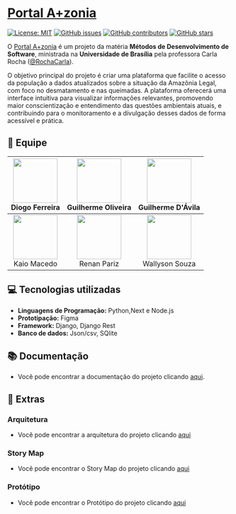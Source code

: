 # [Portal A+zonia](https://github.com/unb-mds/2024-2-Squad10/)

[![License: MIT](https://img.shields.io/badge/License-MIT-yellow.svg)](./LICENSE)
[![GitHub issues](https://img.shields.io/github/issues/unb-mds/2024-2-Squad10)](https://img.shields.io/github/issues/unb-mds/2024-2-Squad10)
[![GitHub contributors](https://img.shields.io/github/contributors/unb-mds/2023-2-SuaGradeUnB)](https://img.shields.io/github/contributors/unb-mds/2024-2-Squad10)
[![GitHub stars](https://img.shields.io/github/stars/unb-mds/2024-2-Squad10)](https://img.shields.io/github/stars/unb-mds/2024-2-Squad10)

O [Portal A+zonia](https://github.com/unb-mds/2024-2-Squad10/) é um projeto da matéria **Métodos de Desenvolvimento de Software**, ministrada na **Universidade de Brasília** pela professora Carla Rocha ([@RochaCarla](https://github.com/RochaCarla)).

O objetivo principal do projeto é criar uma plataforma que facilite o acesso da população a dados atualizados sobre a situação da Amazônia Legal, com foco no desmatamento e nas queimadas. A plataforma oferecerá uma interface intuitiva para visualizar informações relevantes, promovendo maior conscientização e entendimento das questões ambientais atuais, e contribuindo para o monitoramento e a divulgação desses dados de forma acessível e prática.

## 👥 Equipe

| [<img src="https://avatars.githubusercontent.com/fdiogo1" width="100" height="100">](https://github.com/fdiogo1)<br>Diogo Ferreira | [<img src="https://avatars.githubusercontent.com/GuilhermeOliveira1327" width="100" height="100">](https://github.com/GuilhermeOliveira1327)<br>Guilherme Oliveira | [<img src="https://avatars.githubusercontent.com/GuilhermeDavila" width="100" height="100">](https://github.com/GuilhermeDavila)<br>Guilherme D'Ávila |
| :----------------------------------------------------------------------------------------------------------------------: | :--------------------------------------------------------------------------------------------------------------------------: | :-------------------------------------------------------------------------------------------------------------------------: |
| [<img src="https://avatars.githubusercontent.com/bigkaio" width="100" height="100">](https://github.com/bigkaio)<br>Kaio Macedo | [<img src="https://avatars.githubusercontent.com/renanpariiz" width="100" height="100">](https://github.com/renanpariiz)<br>Renan Pariz | [<img src="https://avatars.githubusercontent.com/devwallyson" width="100" height="100">](https://github.com/devwallyson)<br>Wallyson Souza |

## 💻 Tecnologias utilizadas

- **Linguagens de Programação:** Python,Next e Node.js
- **Prototipação:** Figma
- **Framework:** Django, Django Rest
- **Banco de dados:** Json/csv, SQlite

## 📚 Documentação

- Você pode encontrar a documentação do projeto clicando [aqui](https://unb-mds.github.io/2024-2-Amaiszonia/).

## 📌 Extras

### Arquitetura
- Você pode encontrar a arquitetura do projeto clicando [aqui](https://www.figma.com/design/Qwr0wSu0u54PdgBDXFdI1A/Protótipo-de-Arquitetura)

### Story Map
- Você pode encontrar o Story Map do projeto clicando [aqui](https://miro.com/welcomeonboard/WStDb05BRWxVdUlOYW8xRzY3VGFmK0kvRG1FejVYRnE4czJqdHlDazBGNFkvMVBLMDZ6RXQxemdSNEkweU5TZmRyYTRISGIvbVc0ei93ZkVuWG9QYkFpNW85clp5MjdFNmRHNTkyM1pBS0ZxZjk4ZittV0srcGVHZ2lKU2VnNnUhZQ==?share_link_id=264935377729)

### Protótipo 
- Você pode encontrar o Protótipo do projeto clicando [aqui](https://www.figma.com/proto/fctzH8zN5fNSi8kJrPfdjB/Pr%C3%B3totipo?node-id=8-2&node-type=canvas&t=InQMkgO6EkkmNqLR-0&scaling=scale-down&content-scaling=fixed&page-id=0%3A1&starting-point-node-id=8%3A2)
